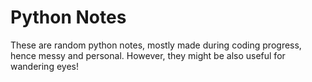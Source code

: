 # Python Notes 
 
These are random python notes, mostly made during coding progress, hence messy and personal. However, they might be also useful for wandering eyes! 



